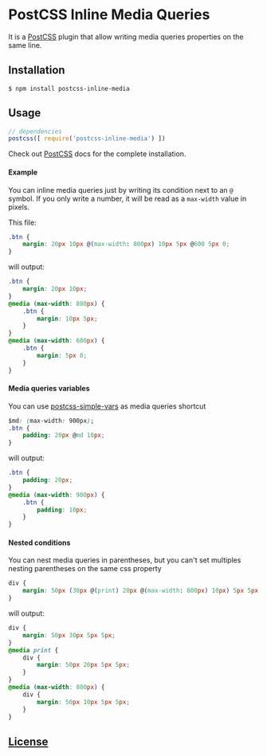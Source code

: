 # PostCSS Inline Media Queries

It is a [PostCSS](https://github.com/postcss/postcss) plugin that allow writing media queries properties on the same line.

## Installation

```console
$ npm install postcss-inline-media
```

## Usage

```js
// dependencies
postcss([ require('postcss-inline-media') ])
```

Check out [PostCSS](https://github.com/postcss/postcss) docs for the complete installation.

#### Example

You can inline media queries just by writing its condition next to an `@` symbol.
If you only write a number, it will be read as a `max-width` value in pixels.

This file:

```css
.btn {
    margin: 20px 10px @(max-width: 800px) 10px 5px @600 5px 0;
}
```

will output:

```css
.btn {
    margin: 20px 10px;
}
@media (max-width: 800px) {
    .btn {
        margin: 10px 5px;
    }
}
@media (max-width: 600px) {
    .btn {
        margin: 5px 0;
    }
}
```

#### Media queries variables

You can use [postcss-simple-vars](https://github.com/postcss/postcss-simple-vars) as media queries shortcut

```css
$md: (max-width: 900px);
.btn {
    padding: 20px @md 10px;
}
```

will output:

```css
.btn {
    padding: 20px;
}
@media (max-width: 900px) {
    .btn {
        padding: 10px;
    }
}
```

#### Nested conditions

You can nest media queries in parentheses, but you can't set multiples nesting parentheses on the same css property

```css
div {
    margin: 50px (30px @(print) 20px @(max-width: 800px) 10px) 5px 5px;
}
```

will output:

```css
div {
    margin: 50px 30px 5px 5px;
}
@media print {
    div {
        margin: 50px 20px 5px 5px;
    }
}
@media (max-width: 800px) {
    div {
        margin: 50px 10px 5px 5px;
    }
}
```

## [License](LICENSE.txt)
